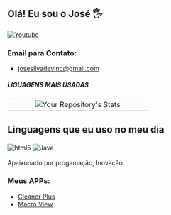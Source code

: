 ## Olá! Eu sou o José 🖐️
[![Youtube](https://img.shields.io/badge/YouTube-FF0000?style=for-the-badge&logo=youtube&logoColor=white)](https://youtube.com/channel/UC2BoMF0mLVgLUmEbyV3EO8g)
### Email para Contato:
- josesilvadevinc@gmail.com<br/>
 
##### LIGUAGENS MAIS USADAS
| | | |
| :---: |  :---: |  :---: |
|  &nbsp; &nbsp; &nbsp; &nbsp; &nbsp; | ![Your Repository's Stats](https://github-readme-stats.vercel.app/api/top-langs/?username=VLHIDDEN&theme=dark) |  &nbsp; &nbsp; &nbsp; &nbsp; &nbsp; |








## Linguagens que eu uso no meu dia
<div style="display: inline_block">
  <img align="center" alt="html5" src="https://img.shields.io/badge/HTML5-E34F26?style=for-the-badge&logo=html5&logoColor=white" />
  <img align="center" alt="Java" src="https://img.shields.io/badge/Java-ED8B00?style=for-the-badge&logo=java&logoColor=white" />
</div><br/>
Apaixonado por progamação, Inovação.

### Meus APPs:
- [Cleaner Plus](https://play.google.com/store/apps/details?id=com.sensi.alt)<br/>
- [Macro View](https://play.google.com/store/apps/details?id=com.macro.view)<br/>
